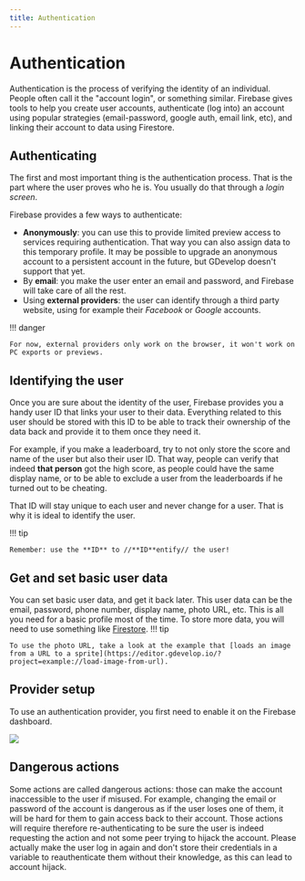 ```yaml
---
title: Authentication
---
```

# Authentication

Authentication is the process of verifying the identity of an individual. People often call it the "account login", or something similar.
Firebase gives tools to help you create user accounts, authenticate (log into) an account using popular strategies (email-password, google auth, email link, etc),
and linking their account to data using Firestore.

## Authenticating

The first and most important thing is the authentication process. That is the part where the user proves who he is. You usually do that through a _login screen_.

Firebase provides a few ways to authenticate:

- **Anonymously**: you can use this to provide limited preview access to services requiring authentication. That way you can also assign data to this temporary profile. It may be possible to upgrade an anonymous account to a persistent account in the future, but GDevelop doesn't support that yet.
- By **email**: you make the user enter an email and password, and Firebase will take care of all the rest.
- Using **external providers**: the user can identify through a third party website, using for example their _Facebook_ or _Google_ accounts.

!!! danger

    For now, external providers only work on the browser, it won't work on PC exports or previews.

## Identifying the user

Once you are sure about the identity of the user, Firebase provides you a handy user ID that links your user to their data.
Everything related to this user should be stored with this ID to be able to track their ownership of the data back and provide it to them
once they need it.

For example, if you make a leaderboard, try to not only store the score and name of the user but also their user ID. That way,
people can verify that indeed **that person** got the high score, as people could have the same display name,
or to be able to exclude a user from the leaderboards if he turned out to be cheating.

That ID will stay unique to each user and never change for a user. That is why it is ideal to identify the user.

!!! tip

    Remember: use the **ID** to //**ID**entify// the user!

## Get and set basic user data

You can set basic user data, and get it back later. This user data can be the email, password, phone number, display name, photo URL, etc.
This is all you need for a basic profile most of the time.
To store more data, you will need to use something like [Firestore](/gdevelop5/all-features/firebase/firestore).
!!! tip

    To use the photo URL, take a look at the example that [loads an image from a URL to a sprite](https://editor.gdevelop.io/?project=example://load-image-from-url).

## Provider setup

To use an authentication provider, you first need to enable it on the Firebase dashboard.

![](/gdevelop5/all-features/firebase/enable_signin.png)

## Dangerous actions

Some actions are called dangerous actions: those can make the account inaccessible to the user if misused.
For example, changing the email or password of the account is dangerous as if the user loses one of them, it will be hard for them to gain access back to their account.
Those actions will require therefore re-authenticating to be sure the user is indeed requesting the action and not some peer trying to hijack the account.
Please actually make the user log in again and don't store their credentials in a variable to reauthenticate them without their knowledge, as this can lead to account hijack.